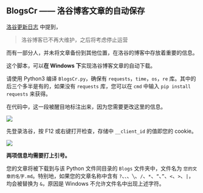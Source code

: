 ## BlogsCr —— 洛谷博客文章的自动保存

[洛谷更新日志](https://www.luogu.com.cn/discuss/223773) 中提到，

> 洛谷博客已不再大维护，之后将考虑停止运营

而有一部分人，并未将文章备份到其他位置，在洛谷的博客中存放着重要的信息。

这个脚本，可以**在 Windows 下**实现洛谷博客文章的自动下载。

请使用 Python3 编译 `BlogsCr.py`，确保有 `requests`，`time`，`os`，`re` 库。其中的后三个多半是有的，如果没有 `requests` 库，您可以在 `cmd` 中输入 `pip install requests` 来获得。

在代码中，这一段被醒目地标注出来，因为您需要更改这里的信息。

![](https://s4.ax1x.com/2022/01/27/7XdRTU.png)

先登录洛谷，按 F12 或右键打开检查，存储中 `__client_id` 的值即您的 cookie。

![](https://s4.ax1x.com/2022/01/27/7XwOuq.png)



**两项信息均需要打上引号。**

您的文章将被下载到与该 Python 文件同目录的 `Blogs` 文件夹中，文件名为 `您的文章的名字.md`。特别地，如果您的文章名称中含有 `?`、`、`、`╲`、`/`、`*`、`“`、`”`、`<`、`>`、`|`，均会被替换为 `&`，原因是 Windows 不允许文件名中出现上述字符。



